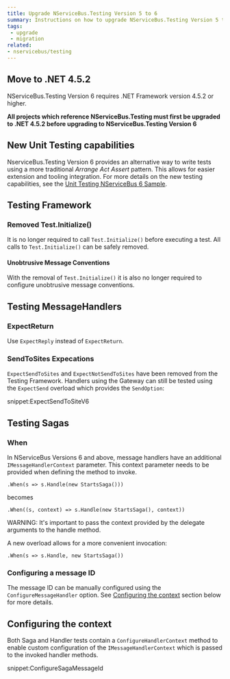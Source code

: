 ```yaml
---
title: Upgrade NServiceBus.Testing Version 5 to 6
summary: Instructions on how to upgrade NServiceBus.Testing Version 5 to 6.
tags:
 - upgrade
 - migration
related:
- nservicebus/testing
---
```



## Move to .NET 4.5.2

NServiceBus.Testing Version 6 requires .NET Framework version 4.5.2 or higher.

**All projects which reference NServiceBus.Testing must first be upgraded to .NET 4.5.2 before upgrading to NServiceBus.Testing Version 6**


## New Unit Testing capabilities

NserviceBus.Testing Version 6 provides an alternative way to write tests using a more traditional *Arrange Act Assert* pattern. This allows for easier extension and tooling integration. For more details on the new testing capabilities, see the [Unit Testing NServiceBus 6 Sample](/samples/unit-testing).


## Testing Framework


### Removed Test.Initialize()

It is no longer required to call `Test.Initialize()` before executing a test. All calls to `Test.Initialize()` can be safely removed.


#### Unobtrusive Message Conventions

With the removal of `Test.Initialize()` it is also no longer required to configure unobtrusive message conventions.


## Testing MessageHandlers


### ExpectReturn

Use `ExpectReply` instead of `ExpectReturn`.


### SendToSites Expecations

`ExpectSendToSites` and `ExpectNotSendToSites` have been removed from the Testing Framework. Handlers using the Gateway can still be tested using the `ExpectSend` overload which provides the `SendOption`:

snippet:ExpectSendToSiteV6


## Testing Sagas


### When

In NServiceBus Versions 6 and above, message handlers have an additional `IMessageHandlerContext` parameter.  This context parameter needs to be provided when defining the method to invoke.

`.When(s => s.Handle(new StartsSaga()))`

becomes

`.When((s, context) => s.Handle(new StartsSaga(), context))`

WARNING: It's important to pass the context provided by the delegate arguments to the handle method.

A new overload allows for a more convenient invocation:

`.When(s => s.Handle, new StartsSaga())`


### Configuring a message ID

The message ID can be manually configured using the `ConfigureMessageHandler` option. See [Configuring the context](#configuring-the-context) section below for more details.


## Configuring the context

Both Saga and Handler tests contain a `ConfigureHandlerContext` method to enable custom configuration of the `IMessageHandlerContext` which is passed to the invoked handler methods.

snippet:ConfigureSagaMessageId

